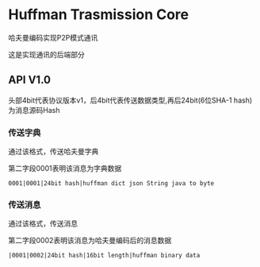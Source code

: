# Huffman Trasmission Core

哈夫曼编码实现P2P模式通讯

这是实现通讯的后端部分

## API V1.0

头部4bit代表协议版本v1，后4bit代表传送数据类型,再后24bit(6位SHA-1 hash)为消息源码Hash

### 传送字典

通过该格式，传送哈夫曼字典

第二字段0001表明该消息为字典数据

```text
0001|0001|24bit hash|huffman dict json String java to byte
```

### 传送消息

通过该格式，传送消息

第二字段0002表明该消息为哈夫曼编码后的消息数据

```text
|0001|0002|24bit hash|16bit length|huffman binary data
```
